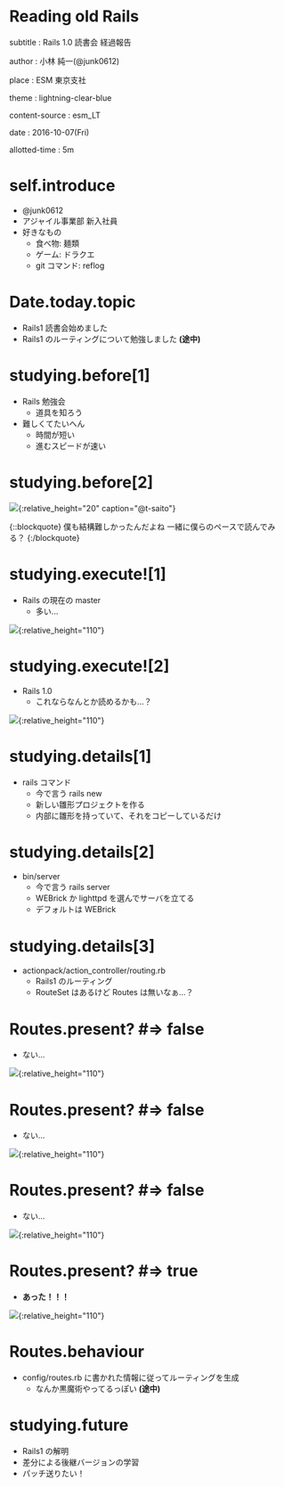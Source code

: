 # Reading old Rails

subtitle
:   Rails 1.0 読書会 経過報告

author
:   小林 純一(@junk0612)

place
:   ESM 東京支社

theme
:   lightning-clear-blue

content-source
:   esm_LT

date
:   2016-10-07(Fri)

allotted-time
:   5m

self.introduce
===

- @junk0612
- アジャイル事業部 新入社員
- 好きなもの
  - 食べ物: 麺類
  - ゲーム: ドラクエ
  - git コマンド: reflog

Date.today.topic
===

- Rails1 読書会始めました
- Rails1 のルーティングについて勉強しました **(途中)**

studying.before[1]
===

- Rails 勉強会
  - 道具を知ろう
- 難しくてたいへん
  - 時間が短い
  - 進むスピードが速い

studying.before[2]
===

![](images/t-saito.jpeg){:relative_height="20" caption="@t-saito"}

{::blockquote}
僕も結構難しかったんだよね
一緒に僕らのペースで読んでみる？
{:/blockquote}

studying.execute![1]
===

- Rails の現在の master
  - 多い...

![](images/rails_master.png){:relative_height="110"}

studying.execute![2]
===

- Rails 1.0
  - これならなんとか読めるかも...？

![](images/rails_1.png){:relative_height="110"}

studying.details[1]
===

- rails コマンド
  - 今で言う rails new
  - 新しい雛形プロジェクトを作る
  - 内部に雛形を持っていて、それをコピーしているだけ

studying.details[2]
===

- bin/server
  - 今で言う rails server
  - WEBrick か lighttpd を選んでサーバを立てる
  - デフォルトは WEBrick

studying.details[3]
===

- actionpack/action_controller/routing.rb
  - Rails1 のルーティング
  - RouteSet はあるけど Routes は無いなぁ...？

Routes.present? #=> false
===

- ない...

![](images/codes_1.png){:relative_height="110"}

Routes.present? #=> false
===

- ない...

![](images/codes_2.png){:relative_height="110"}

Routes.present? #=> false
===

- ない...

![](images/codes_3.png){:relative_height="110"}

Routes.present? #=> true
===

- **あった！！！**

![](images/codes_4.png){:relative_height="110"}

Routes.behaviour
===

- config/routes.rb に書かれた情報に従ってルーティングを生成
  - なんか黒魔術やってるっぽい **(途中)**

studying.future
===

- Rails1 の解明
- 差分による後継バージョンの学習
- パッチ送りたい！
